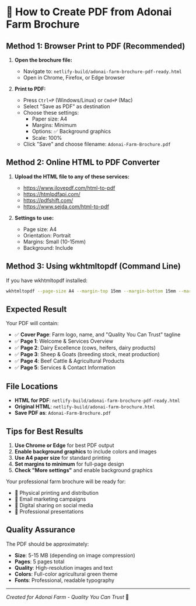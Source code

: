 # 📄 How to Create PDF from Adonai Farm Brochure

## Method 1: Browser Print to PDF (Recommended)

1. **Open the brochure file:**
   - Navigate to: `netlify-build/adonai-farm-brochure-pdf-ready.html`
   - Open in Chrome, Firefox, or Edge browser

2. **Print to PDF:**
   - Press `Ctrl+P` (Windows/Linux) or `Cmd+P` (Mac)
   - Select "Save as PDF" as destination
   - Choose these settings:
     - Paper size: A4
     - Margins: Minimum
     - Options: ✅ Background graphics
     - Scale: 100%
   - Click "Save" and choose filename: `Adonai-Farm-Brochure.pdf`

## Method 2: Online HTML to PDF Converter

1. **Upload the HTML file to any of these services:**
   - https://www.ilovepdf.com/html-to-pdf
   - https://htmlpdfapi.com/
   - https://pdfshift.com/
   - https://www.sejda.com/html-to-pdf

2. **Settings to use:**
   - Page size: A4
   - Orientation: Portrait
   - Margins: Small (10-15mm)
   - Background: Include

## Method 3: Using wkhtmltopdf (Command Line)

If you have wkhtmltopdf installed:

```bash
wkhtmltopdf --page-size A4 --margin-top 15mm --margin-bottom 15mm --margin-left 15mm --margin-right 15mm --enable-local-file-access netlify-build/adonai-farm-brochure-pdf-ready.html Adonai-Farm-Brochure.pdf
```

## Expected Result

Your PDF will contain:
- ✅ **Cover Page**: Farm logo, name, and "Quality You Can Trust" tagline
- ✅ **Page 1**: Welcome & Services Overview
- ✅ **Page 2**: Dairy Excellence (cows, heifers, dairy products)
- ✅ **Page 3**: Sheep & Goats (breeding stock, meat production)
- ✅ **Page 4**: Beef Cattle & Agricultural Products
- ✅ **Page 5**: Services & Contact Information

## File Locations

- **HTML for PDF**: `netlify-build/adonai-farm-brochure-pdf-ready.html`
- **Original HTML**: `netlify-build/adonai-farm-brochure.html`
- **Save PDF as**: `Adonai-Farm-Brochure.pdf`

## Tips for Best Results

1. **Use Chrome or Edge** for best PDF output
2. **Enable background graphics** to include colors and images
3. **Use A4 paper size** for standard printing
4. **Set margins to minimum** for full-page design
5. **Check "More settings"** and enable background graphics

Your professional farm brochure will be ready for:
- 📄 Physical printing and distribution
- 📧 Email marketing campaigns  
- 📱 Digital sharing on social media
- 🏢 Professional presentations

## Quality Assurance

The PDF should be approximately:
- **Size**: 5-15 MB (depending on image compression)
- **Pages**: 5 pages total
- **Quality**: High-resolution images and text
- **Colors**: Full-color agricultural green theme
- **Fonts**: Professional, readable typography

---

*Created for Adonai Farm - Quality You Can Trust* 🌾
